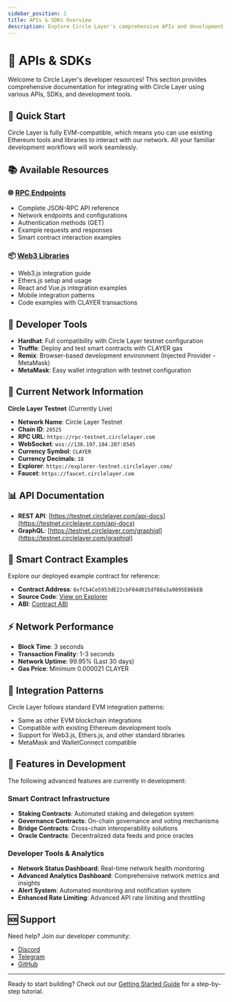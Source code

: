 ```yaml
---
sidebar_position: 1
title: APIs & SDKs Overview
description: Explore Circle Layer's comprehensive APIs and development tools for building decentralized applications.
---
```


# 🔧 APIs & SDKs

Welcome to Circle Layer's developer resources! This section provides comprehensive documentation for integrating with Circle Layer using various APIs, SDKs, and development tools.

## 🚀 Quick Start

Circle Layer is fully EVM-compatible, which means you can use existing Ethereum tools and libraries to interact with our network. All your familiar development workflows will work seamlessly.

## 📚 Available Resources

### 🌐 [RPC Endpoints](./rpc-endpoints)
- Complete JSON-RPC API reference
- Network endpoints and configurations
- Authentication methods (GET)
- Example requests and responses
- Smart contract interaction examples

### 📦 [Web3 Libraries](./web3-libraries)
- Web3.js integration guide
- Ethers.js setup and usage
- React and Vue.js integration examples
- Mobile integration patterns
- Code examples with CLAYER transactions

## 🎯 Developer Tools

- **Hardhat**: Full compatibility with Circle Layer testnet configuration
- **Truffle**: Deploy and test smart contracts with CLAYER gas
- **Remix**: Browser-based development environment (Injected Provider - MetaMask)
- **MetaMask**: Easy wallet integration with testnet configuration

## 🔗 Current Network Information

**Circle Layer Testnet** (Currently Live)
- **Network Name**: Circle Layer Testnet
- **Chain ID**: `28525`
- **RPC URL**: `https://rpc-testnet.circlelayer.com`
- **WebSocket**: `wss://138.197.184.207:8545`
- **Currency Symbol**: `CLAYER`
- **Currency Decimals**: `18`
- **Explorer**: `https://explorer-testnet.circlelayer.com/`
- **Faucet**: `https://faucet.circlelayer.com`

## 📊 API Documentation

- **REST API**: [https://testnet.circlelayer.com/api-docs](https://testnet.circlelayer.com/api-docs)
- **GraphQL**: [https://testnet.circlelayer.com/graphiql](https://testnet.circlelayer.com/graphiql)

## 📝 Smart Contract Examples

Explore our deployed example contract for reference:
- **Contract Address**: `0xfCb4Ce5953dE22cbF04d015df88a3a9895E86bEB`
- **Source Code**: [View on Explorer](https://testnet.circlelayer.com/address/0xfCb4Ce5953dE22cbF04d015df88a3a9895E86bEB?tab=contract)
- **ABI**: [Contract ABI](https://testnet.circlelayer.com/address/0xfCb4Ce5953dE22cbF04d015df88a3a9895E86bEB?tab=contract_abi)

## ⚡ Network Performance

- **Block Time**: 3 seconds
- **Transaction Finality**: 1-3 seconds
- **Network Uptime**: 99.95% (Last 30 days)
- **Gas Price**: Minimum 0.000021 CLAYER

## 🔧 Integration Patterns

Circle Layer follows standard EVM integration patterns:
- Same as other EVM blockchain integrations
- Compatible with existing Ethereum development tools
- Support for Web3.js, Ethers.js, and other standard libraries
- MetaMask and WalletConnect compatible

## 🚧 Features in Development

The following advanced features are currently in development:

### Smart Contract Infrastructure
- **Staking Contracts**: Automated staking and delegation system
- **Governance Contracts**: On-chain governance and voting mechanisms
- **Bridge Contracts**: Cross-chain interoperability solutions
- **Oracle Contracts**: Decentralized data feeds and price oracles

### Developer Tools & Analytics
- **Network Status Dashboard**: Real-time network health monitoring
- **Advanced Analytics Dashboard**: Comprehensive network metrics and insights
- **Alert System**: Automated monitoring and notification system
- **Enhanced Rate Limiting**: Advanced API rate limiting and throttling

## 🆘 Support

Need help? Join our developer community:
- [Discord](https://discord.gg/circlelayer)
- [Telegram](https://t.me/circlelayer)
- [GitHub](https://github.com/circle-layer)

---

Ready to start building? Check out our [Getting Started Guide](/docs/getting-started/set-up-wallet) for a step-by-step tutorial. 